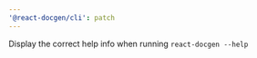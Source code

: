 ```yaml
---
'@react-docgen/cli': patch
---
```


Display the correct help info when running `react-docgen --help`
